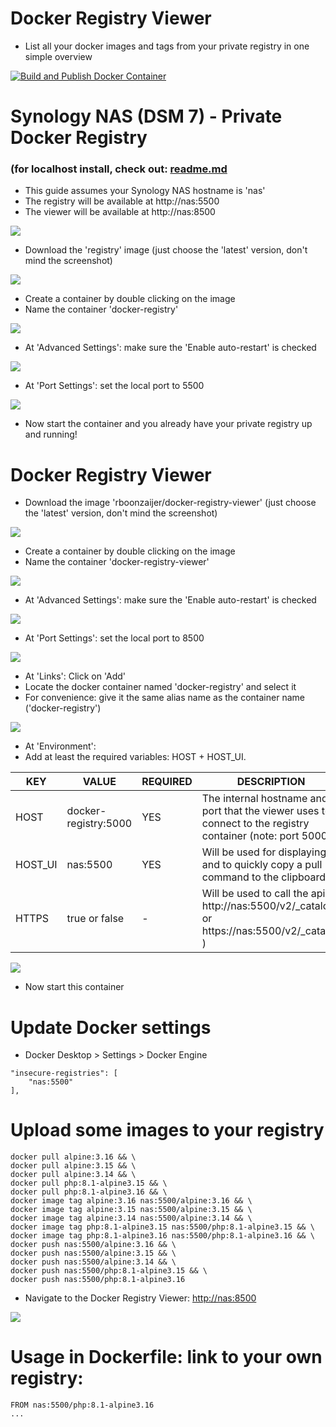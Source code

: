 


# Docker Registry Viewer

-  List all your docker images and tags from your private registry in one simple overview

[![Build and Publish Docker Container](https://github.com/rboonzaijer/docker-registry-viewer/actions/workflows/docker-image.yml/badge.svg)](https://github.com/rboonzaijer/docker-registry-viewer/actions/workflows/docker-image.yml)

# Synology NAS (DSM 7) - Private Docker Registry

### (for localhost install, check out: [readme.md](readme.md)

- This guide assumes your Synology NAS hostname is 'nas'
- The registry will be available at http://nas:5500
- The viewer will be available at http://nas:8500

![](docs/nas-01-hostname.png)

- Download the 'registry' image (just choose the 'latest' version, don't mind the screenshot)

![](docs/registry-01-download-image.png)

- Create a container by double clicking on the image
- Name the container 'docker-registry'

![](docs/registry-02-create.png)

- At 'Advanced Settings': make sure the 'Enable auto-restart' is checked

![](docs/registry-03-auto-restart.png)

- At 'Port Settings': set the local port to 5500

![](docs/registry-04-port-5500.png)

- Now start the container and you already have your private registry up and running!




# Docker Registry Viewer

- Download the image 'rboonzaijer/docker-registry-viewer' (just choose the 'latest' version, don't mind the screenshot)

![](docs/viewer-01-download-image.png)

- Create a container by double clicking on the image
- Name the container 'docker-registry-viewer'

![](docs/viewer-02-create.png)

- At 'Advanced Settings': make sure the 'Enable auto-restart' is checked

![](docs/viewer-03-auto-restart.png)

- At 'Port Settings': set the local port to 8500

![](docs/viewer-04-port-8500.png)

- At 'Links': Click on 'Add'
- Locate the docker container named 'docker-registry' and select it
- For convenience: give it the same alias name as the container name ('docker-registry')

![](docs/viewer-05-link-to-registry.png)

- At 'Environment':
- Add at least the required variables: HOST + HOST_UI.

| KEY     | VALUE                 | REQUIRED | DESCRIPTION |
| ------- | --------------------- | -------- | ----------- |
| HOST    | docker-registry:5000  | YES      | The internal hostname and port that the viewer uses to connect to the registry container (note: port 5000!) |
| HOST_UI | nas:5500              | YES      | Will be used for displaying and to quickly copy a pull command to the clipboard                             |
| HTTPS   | true or false         | -        | Will be used to call the api ( http://nas:5500/v2/_catalog or https://nas:5500/v2/_catalog )                |

![](docs/viewer-06-variables.png)

- Now start this container

# Update Docker settings

- Docker Desktop > Settings > Docker Engine

```
"insecure-registries": [
	"nas:5500"
],
```

# Upload some images to your registry
```
docker pull alpine:3.16 && \
docker pull alpine:3.15 && \
docker pull alpine:3.14 && \
docker pull php:8.1-alpine3.15 && \
docker pull php:8.1-alpine3.16 && \
docker image tag alpine:3.16 nas:5500/alpine:3.16 && \
docker image tag alpine:3.15 nas:5500/alpine:3.15 && \
docker image tag alpine:3.14 nas:5500/alpine:3.14 && \
docker image tag php:8.1-alpine3.15 nas:5500/php:8.1-alpine3.15 && \
docker image tag php:8.1-alpine3.16 nas:5500/php:8.1-alpine3.16 && \
docker push nas:5500/alpine:3.16 && \
docker push nas:5500/alpine:3.15 && \
docker push nas:5500/alpine:3.14 && \
docker push nas:5500/php:8.1-alpine3.15 && \
docker push nas:5500/php:8.1-alpine3.16
```

- Navigate to the Docker Registry Viewer: [http://nas:8500](http://nas:8500)

![](docs/preview-nas.png)


# Usage in Dockerfile: link to your own registry:
```
FROM nas:5500/php:8.1-alpine3.16
...
```
